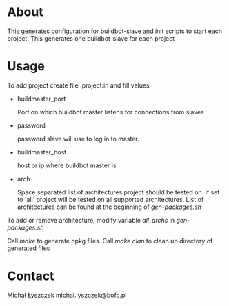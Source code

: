 About
=====

This generates configuration for buildbot-slave and init scripts to start
each project. This generates one buildbot-slave for each project

Usage
=====

To add project create file <project>.project.in and fill values

* buildmaster_port

    Port on which buildbot master listens for connections from slaves

* password

    password slave will use to log in to master.

* buildmaster_host

    host or ip where buildbot master is

* arch

    Space separated list of architectures project should be tested on.
    If set to 'all' project will be tested on all supported architectures.
    List of architectures can be found at the beginning of *gen-packages.sh*

To add or remove architecture, modify variable *all_archs* in *gen-packages.sh*


Call *make* to generate opkg files. Call *make clan* to clean up directory of
generated files

Contact
=======

Michał Łyszczek <michal.lyszczek@bofc.pl>
